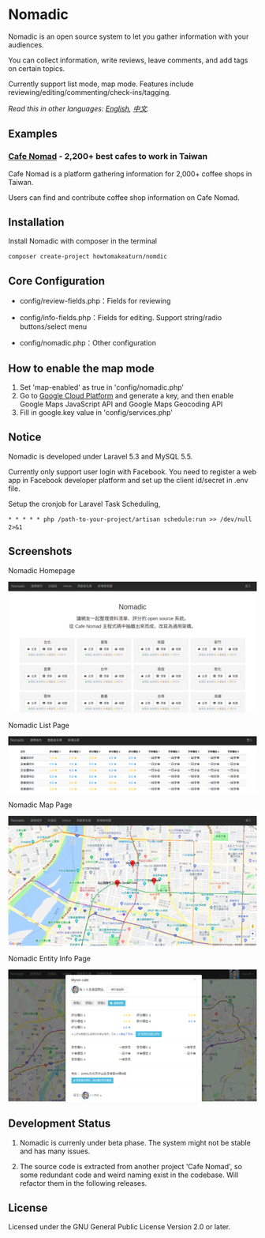 # Nomadic

Nomadic is an open source system to let you gather information with your audiences.

You can collect information,  write reviews, leave comments, and add tags on certain topics.

Currently support list mode, map mode. Features include reviewing/editing/commenting/check-ins/tagging.

*Read this in other languages: [English](readme.md), [中文](readme.zh-tw.md).*

## Examples

### [Cafe Nomad](https://cafenomad.tw/en) - 2,200+ best cafes to work in Taiwan

Cafe Nomad is a platform gathering information for 2,000+ coffee shops in Taiwan.

Users can find and contribute coffee shop information on Cafe Nomad.

## Installation

Install Nomadic with composer in the terminal

```
composer create-project howtomakeaturn/nomdic
```

## Core Configuration

* config/review-fields.php：Fields for reviewing

* config/info-fields.php：Fields for editing. Support string/radio buttons/select menu

* config/nomadic.php：Other configuration

## How to enable the map mode

1. Set 'map-enabled' as true in 'config/nomadic.php'
2. Go to [Google Cloud Platform](https://console.cloud.google.com) and generate a key, and then enable Google Maps JavaScript API and Google Maps Geocoding API
3. Fill in google.key value in 'config/services.php'

## Notice

Nomadic is developed under Laravel 5.3 and MySQL 5.5.

Currently only support user login with Facebook. You need to register a web app in Facebook developer platform and set up the client id/secret in .env file.

Setup the cronjob for Laravel Task Scheduling,

```
* * * * * php /path-to-your-project/artisan schedule:run >> /dev/null 2>&1
```

## Screenshots

Nomadic Homepage

![Homepage](/images/screenshot-homepage.png?raw=true "Homepage")

Nomadic List Page

![List](/images/screenshot-list.png?raw=true "List")

Nomadic Map Page

![Map](/images/screenshot-map.png?raw=true "Map")

Nomadic Entity Info Page

![Info Page](/images/screenshot-entity-page.png?raw=true "Entity")

## Development Status

1. Nomadic is currenly under beta phase. The system might not be stable and has many issues.

2. The source code is extracted from another project 'Cafe Nomad', so some redundant code and weird naming exist in the codebase. Will refactor them in the following releases.

## License

Licensed under the GNU General Public License Version 2.0 or later.
